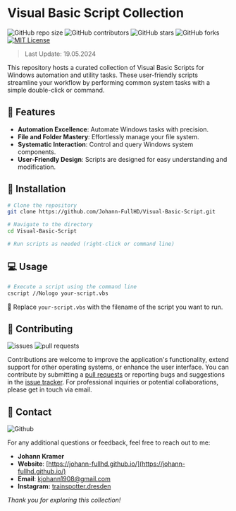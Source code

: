 # Visual Basic Script Collection

![GitHub repo size](https://img.shields.io/github/repo-size/Johann-FullHD/Visual-Basic-Script)
![GitHub contributors](https://img.shields.io/github/contributors/Johann-FullHD/Visual-Basic-Script)
![GitHub stars](https://img.shields.io/github/stars/Johann-FullHD/Visual-Basic-Script?style=social)
![GitHub forks](https://img.shields.io/github/forks/Johann-FullHD/Visual-Basic-Script?style=social)
[![MIT License](https://img.shields.io/github/license/Johann-FullHD/Visual-Basic-Script)](https://github.com/Johann-FullHD/Visual-Basic-Script/blob/main/LICENSE)

> Last Update: 19.05.2024

This repository hosts a curated collection of Visual Basic Scripts for Windows automation and utility tasks. These user-friendly scripts streamline your workflow by performing common system tasks with a simple double-click or command.

## 🚀 Features

- **Automation Excellence**: Automate Windows tasks with precision.
- **File and Folder Mastery**: Effortlessly manage your file system.
- **Systematic Interaction**: Control and query Windows system components.
- **User-Friendly Design**: Scripts are designed for easy understanding and modification.

## 📲 Installation

```sh
# Clone the repository
git clone https://github.com/Johann-FullHD/Visual-Basic-Script.git

# Navigate to the directory
cd Visual-Basic-Script

# Run scripts as needed (right-click or command line)
```

## 💻 Usage

```sh
# Execute a script using the command line
cscript //Nologo your-script.vbs
```
📝 Replace `your-script.vbs` with the filename of the script you want to run.

## 🌟 Contributing

![issues](https://img.shields.io/github/issues/Johann-FullHD/Visual-Basic-Script)
![pull requests](https://img.shields.io/github/issues-pr/Johann-FullHD/Visual-Basic-Script)

Contributions are welcome to improve the application's functionality, extend support for other operating systems, or enhance the user interface. You can contribute by submitting a [pull requests](https://github.com/Johann-FullHD/Visual-Basic-Script/pulls) or reporting bugs and suggestions in the [issue tracker](https://github.com/Johann-FullHD/Visual-Basic-Script/issues). For professional inquiries or potential collaborations, please get in touch via email.

## 📧 Contact

![Github](https://img.shields.io/badge/GitHub-Johann_FullHD-blue?style=flat-square&logo=github)

For any additional questions or feedback, feel free to reach out to me:
- **Johann Kramer**
- **Website**: [https://johann-fullhd.github.io/](https://johann-fullhd.github.io/)
- **Email**: [kjohann1908@gmail.com](mailto:kjohann1908@gmail.com)
- **Instagram:** [trainspotter.dresden](https://www.instagram.com/trainspotter.dresden/)


_Thank you for exploring this collection!_
